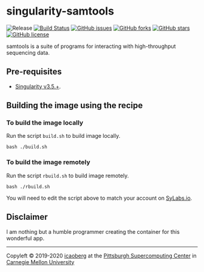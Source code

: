 # singularity-samtools
![Release](https://img.shields.io/badge/release-v1.10-green.svg)
[![Build Status](https://travis-ci.org/icaoberg/singularity-samtools.svg?branch=master)](https://travis-ci.org/icaoberg/singularity-samtools)
[![GitHub issues](https://img.shields.io/github/issues/icaoberg/singularity-samtools.svg)](https://github.com/icaoberg/singularity-samtools/issues)
[![GitHub forks](https://img.shields.io/github/forks/icaoberg/singularity-samtools.svg)](https://github.com/icaoberg/singularity-samtools/network)
[![GitHub stars](https://img.shields.io/github/stars/icaoberg/singularity-samtools.svg)](https://github.com/icaoberg/singularity-samtools/stargazers)
[![GitHub license](https://img.shields.io/badge/license-GPLv3-blue.svg)](https://www.gnu.org/licenses/quick-guide-gplv3.en.html)

samtools is a suite of programs for interacting with high-throughput sequencing data.

## Pre-requisites

* [Singularity v3.5.+](https://sylabs.io/docs/).

## Building the image using the recipe

### To build the image locally
Run the script `build.sh` to build image locally.

```
bash ./build.sh
```

### To build the image remotely
Run the script `rbuild.sh` to build image remotely.

```
bash ./rbuild.sh
```

You will need to edit the script above to match your account on [SyLabs.io](https://sylabs.io/).

## Disclaimer

I am nothing but a humble programmer creating the container for this wonderful app.

---
Copyleft © 2019-2020 [icaoberg](http://www.andrew.cmu.edu/~icaoberg) at the [Pittsburgh Supercomputing Center](http://www.psc.edu) in [Carnegie Mellon University](http://www.cmu.edu)
